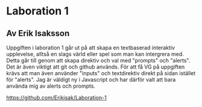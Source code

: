 # Laboration 1
## Av Erik Isaksson

Uppgiften i laboration 1 går ut på att skapa en textbaserad interaktiv upplevelse, alltså en slags värld eller spel som man kan intergrera med. Detta går till genom att skapa direktiv och val med "prompts" och "alerts". Det är även viktigt att git och github används. För att få VG på uppgiften krävs att man även använder "inputs" och textdirektiv direkt på sidan istället för "alerts".
Jag är väldigt ny i Javascript och har därför valt att bara använda mig av alerts och prompts. 

https://github.com/Erikisak/Laboration-1

